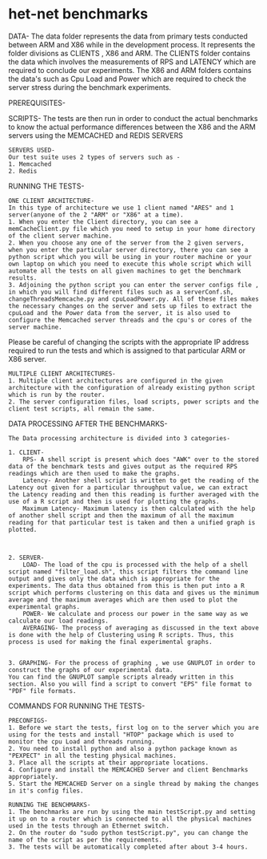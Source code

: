# het-net benchmarks

DATA- 
The data folder represents the data from primary tests conducted between ARM and X86 while in the development process.
It represents the folder divisions as CLIENTS , X86 and ARM.
The CLIENTS folder contains the data which involves the measurements of RPS and LATENCY which are required to conclude our experiments.
The X86 and ARM folders contains the data's such as Cpu Load and Power which are required to check the server stress during the benchmark experiments.


PREREQUISITES-


SCRIPTS-
The tests are then run in order to conduct the actual benchmarks to know the actual performance differences between the X86 and the ARM servers using the MEMCACHED and REDIS SERVERS

    SERVERS USED-
    Our test suite uses 2 types of servers such as - 
    1. Memcached 
    2. Redis 

  RUNNING THE TESTS-

    ONE CLIENT ARCHITECTURE-
    In this type of architecture we use 1 client named "ARES" and 1 server(anyone of the 2 "ARM" or "X86" at a time).
    1. When you enter the Client directory, you can see a memCacheClient.py file which you need to setup in your home directory of the client server machine.
    2. When you choose any one of the server from the 2 given servers, when you enter the particular server directory, there you can see a python script which you will be using in your router machine or your own laptop on which you need to execute this whole script which will automate all the tests on all given machines to get the benchmark results.
    3. Adjoining the python script you can enter the server configs file , in which you will find different files such as a serverConf.sh, changeThreadsMemcache.py and cpuLoadPower.py. All of these files makes the necessary changes on the server and sets up files to extract the cpuLoad and the Power data from the server, it is also used to configure the Memcached server threads and the cpu's or cores of the server machine.

Please be careful of changing the scripts with the appropriate IP address required to run the tests and which is assigned to that particular ARM or X86 server.
       
    MULTIPLE CLIENT ARCHITECTURES-
    1. Multiple client architectures are configured in the given architecture with the configuration of already existing python script which is run by the router.
    2. The server configuration files, load scripts, power scripts and the client test scripts, all remain the same.
    
       

  DATA PROCESSING AFTER THE BENCHMARKS-
    
    The Data processing architecture is divided into 3 categories-
    
    1. CLIENT-
        RPS- A shell script is present which does "AWK" over to the stored data of the benchmark tests and gives output as the required RPS readings which are then used to make the graphs. 
        Latency- Another shell script is written to get the reading of the Latency out given for a particular throughput value, we can extract the Latency reading and then this reading is further averaged with the use of a R script and then is used for plotting the graphs.
        Maximum Latency- Maximum latency is then calculated with the help of another shell script and then the maximum of all the maximum reading for that particular test is taken and then a unified graph is plotted.
    
    
    
    2. SERVER-
        LOAD- The load of the cpu is processed with the help of a shell script named "filter_load.sh", this script filters the command line output and gives only the data which is appropriate for the experiments. The data thus obtained from this is then put into a R script which performs clustering on this data and gives us the minimum average and the maximum averages which are then used to plot the experimental graphs.
        POWER- We calculate and process our power in the same way as we calculate our load readings.
        AVERAGING- The process of averaging as discussed in the text above is done with the help of Clustering using R scripts. Thus, this process is used for making the final experimental graphs.
    
    
    3. GRAPHING- For the process of graphing , we use GNUPLOT in order to construct the graphs of our experimental data.
    You can find the GNUPLOT sample scripts already written in this section. Also you will find a script to convert "EPS" file format to "PDF" file formats.
    
  
  COMMANDS FOR RUNNING THE TESTS-
    
    PRECONFIGS-
    1. Before we start the tests, first log on to the server which you are using for the tests and install "HTOP" package which is used to monitor the cpu Load and threads running.
    2. You need to install python and also a python package known as "PEXPECT" in all the testing physical machines.
    3. Place all the scripts at their appropriate locations.
    4. Configure and install the MEMCACHED Server and client Benchmarks appropriately.
    5. Start the MEMCACHED Server on a single thread by making the changes in it's config files.
    
    RUNNING THE BENCHMARKS-
    1. The benchmarks are run by using the main testScript.py and setting it up on to a router which is connected to all the physical machines used in the tests through an Ethernet switch.
    2. On the router do "sudo python testScript.py", you can change the name of the script as per the requirements.
    3. The tests will be automatically completed after about 3-4 hours.
    
  
  
  
  
